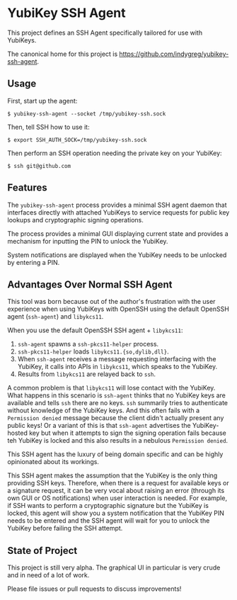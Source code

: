# YubiKey SSH Agent

This project defines an SSH Agent specifically tailored for use with
YubiKeys.

The canonical home for this project is
https://github.com/indygreg/yubikey-ssh-agent.

## Usage

First, start up the agent:

    $ yubikey-ssh-agent --socket /tmp/yubikey-ssh.sock

Then, tell SSH how to use it:

    $ export SSH_AUTH_SOCK=/tmp/yubikey-ssh.sock

Then perform an SSH operation needing the private key on your YubiKey:

    $ ssh git@github.com

## Features

The `yubikey-ssh-agent` process provides a minimal SSH agent daemon
that interfaces directly with attached YubiKeys to service requests
for public key lookups and cryptographic signing operations.

The process provides a minimal GUI displaying current state and
provides a mechanism for inputting the PIN to unlock the YubiKey.

System notifications are displayed when the YubiKey needs to be
unlocked by entering a PIN.

## Advantages Over Normal SSH Agent

This tool was born because out of the author's frustration with the user
experience when using YubiKeys with OpenSSH using the default OpenSSH
agent (`ssh-agent`) and `libykcs11`.

When you use the default OpenSSH SSH agent + `libykcs11`:

1. `ssh-agent` spawns a `ssh-pkcs11-helper` process.
2. `ssh-pkcs11-helper` loads `libykcs11.{so,dylib,dll}`.
3. When `ssh-agent` receives a message requesting interfacing with the
   YubiKey, it calls into APIs in `libykcs11`, which speaks to the
   YubiKey.
4. Results from `libykcs11` are relayed back to `ssh`.

A common problem is that `libykcs11` will lose contact with the YubiKey.
What happens in this scenario is `ssh-agent` thinks that no YubiKey keys
are available and tells `ssh` there are no keys. `ssh` summarily tries
to authenticate without knowledge of the YubiKey keys. And this often
fails with a `Permission denied` message because the client didn't
actually present any public keys! Or a variant of this is that `ssh-agent`
advertises the YubiKey-hosted key but when it attempts to sign the
signing operation fails because teh YubiKey is locked and this also
results in a nebulous `Permission denied`.

This SSH agent has the luxury of being domain specific and can be
highly opinionated about its workings.

This SSH agent makes the assumption that the YubiKey is the only
thing providing SSH keys. Therefore, when there is a request for available
keys or a signature request, it can be very vocal about raising an error
(through its own GUI or OS notifications) when user interaction is needed.
For example, if SSH wants to perform a cryptographic signature but the
YubiKey is locked, this agent will show you a system notification that
the YubiKey PIN needs to be entered and the SSH agent will wait for you
to unlock the YubiKey before failing the SSH attempt.

## State of Project

This project is still very alpha. The graphical UI in particular is
very crude and in need of a lot of work.

Please file issues or pull requests to discuss improvements!
